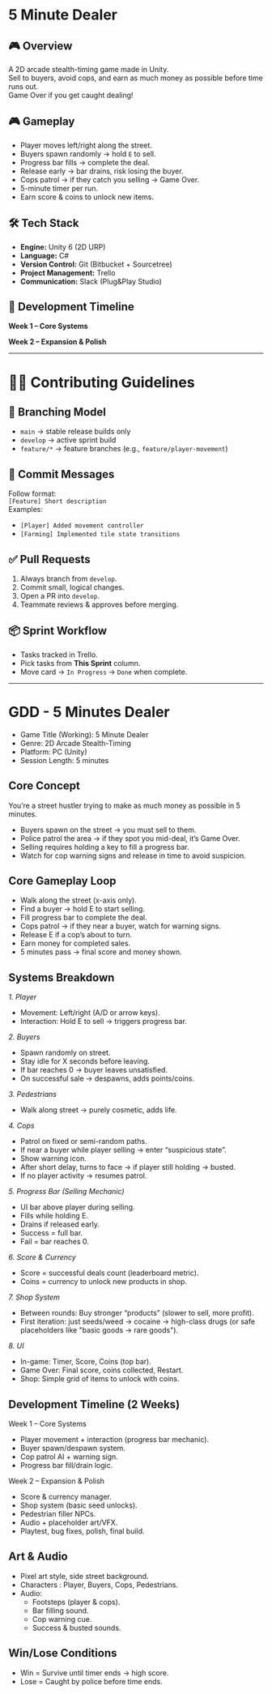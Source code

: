 # 5 Minute Dealer  

## 🎮 Overview  
A 2D arcade stealth-timing game made in Unity.  
Sell to buyers, avoid cops, and earn as much money as possible before time runs out.  
Game Over if you get caught dealing!

## 🎮 Gameplay
- Player moves left/right along the street.
- Buyers spawn randomly → hold `E` to sell.
- Progress bar fills → complete the deal.
- Release early → bar drains, risk losing the buyer.
- Cops patrol → if they catch you selling → Game Over.
- 5-minute timer per run.
- Earn score & coins to unlock new items.

## 🛠 Tech Stack  
- **Engine:** Unity 6 (2D URP)  
- **Language:** C#  
- **Version Control:** Git (Bitbucket + Sourcetree)  
- **Project Management:** Trello 
- **Communication:** Slack (Plug&Play Studio)  

## 🚀 Development Timeline  
**Week 1 – Core Systems**   

**Week 2 – Expansion & Polish**  

---
# 👩‍💻 Contributing Guidelines

## 🔀 Branching Model
- `main` → stable release builds only  
- `develop` → active sprint build  
- `feature/*` → feature branches (e.g., `feature/player-movement`)

## 💬 Commit Messages
Follow format:  
`[Feature] Short description`  
Examples:  
- `[Player] Added movement controller`  
- `[Farming] Implemented tile state transitions`

## ✅ Pull Requests
1. Always branch from `develop`.  
2. Commit small, logical changes.  
3. Open a PR into `develop`.  
4. Teammate reviews & approves before merging.  

## 📦 Sprint Workflow
- Tasks tracked in Trello.  
- Pick tasks from **This Sprint** column.  
- Move card → `In Progress` → `Done` when complete.
---

# GDD - 5 Minutes Dealer
- Game Title (Working): 5 Minute Dealer 
- Genre: 2D Arcade Stealth-Timing 
- Platform: PC (Unity) 
- Session Length: 5 minutes 

## Core Concept 
You’re a street hustler trying to make as much money as possible in 5 minutes. 
- Buyers spawn on the street → you must sell to them. 
- Police patrol the area → if they spot you mid-deal, it’s Game Over. 
- Selling requires holding a key to fill a progress bar. 
- Watch for cop warning signs and release in time to avoid suspicion. 

## Core Gameplay Loop 
-  Walk along the street (x-axis only).
-  Find a buyer → hold E to start selling.
-  Fill progress bar to complete the deal. 
-  Cops patrol → if they near a buyer, watch for warning signs. 
-  Release E if a cop’s about to turn. 
-  Earn money for completed sales. 
-  5 minutes pass → final score and money shown. 

## Systems Breakdown 
*1. Player* 
- Movement: Left/right (A/D or arrow keys). 
- Interaction: Hold E to sell → triggers progress bar. 

*2. Buyers* 
- Spawn randomly on street. 
- Stay idle for X seconds before leaving. 
- If bar reaches 0 → buyer leaves unsatisfied. 
- On successful sale → despawns, adds points/coins. 

*3. Pedestrians* 
- Walk along street → purely cosmetic, adds life. 

*4. Cops* 
- Patrol on fixed or semi-random paths. 
- If near a buyer while player selling → enter “suspicious state”. 
- Show warning icon. 
- After short delay, turns to face → if player still holding → busted. 
- If no player activity → resumes patrol. 

*5. Progress Bar (Selling Mechanic)* 
- UI bar above player during selling. 
- Fills while holding E. 
- Drains if released early. 
- Success = full bar. 
- Fail = bar reaches 0. 

*6. Score & Currency* 
- Score = successful deals count (leaderboard metric). 
- Coins = currency to unlock new products in shop. 

*7. Shop System* 
- Between rounds: Buy stronger “products” (slower to sell, more profit). 
- First iteration: just seeds/weed → cocaine → high-class drugs (or safe placeholders like "basic goods → rare goods"). 

*8. UI* 
- In-game: Timer, Score, Coins (top bar). 
- Game Over: Final score, coins collected, Restart. 
- Shop: Simple grid of items to unlock with coins. 

## Development Timeline (2 Weeks) 

Week 1 – Core Systems 
- Player movement + interaction (progress bar mechanic). 
- Buyer spawn/despawn system. 
- Cop patrol AI + warning sign. 
- Progress bar fill/drain logic. 

Week 2 – Expansion & Polish 
- Score & currency manager. 
- Shop system (basic seed unlocks). 
- Pedestrian filler NPCs. 
- Audio + placeholder art/VFX. 
- Playtest, bug fixes, polish, final build. 

## Art & Audio 
- Pixel art style, side street background. 
- Characters : Player, Buyers, Cops, Pedestrians. 
- Audio: 
  - Footsteps (player & cops). 
  - Bar filling sound. 
  - Cop warning cue. 
  - Success & busted sounds. 

## Win/Lose Conditions 
- Win = Survive until timer ends → high score. 
- Lose = Caught by police before time ends.
